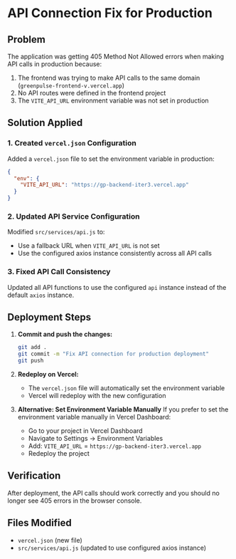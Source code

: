 # API Connection Fix for Production

## Problem
The application was getting 405 Method Not Allowed errors when making API calls in production because:
1. The frontend was trying to make API calls to the same domain (`greenpulse-frontend-v.vercel.app`)
2. No API routes were defined in the frontend project
3. The `VITE_API_URL` environment variable was not set in production

## Solution Applied

### 1. Created `vercel.json` Configuration
Added a `vercel.json` file to set the environment variable in production:
```json
{
  "env": {
    "VITE_API_URL": "https://gp-backend-iter3.vercel.app"
  }
}
```

### 2. Updated API Service Configuration
Modified `src/services/api.js` to:
- Use a fallback URL when `VITE_API_URL` is not set
- Use the configured axios instance consistently across all API calls

### 3. Fixed API Call Consistency
Updated all API functions to use the configured `api` instance instead of the default `axios` instance.

## Deployment Steps

1. **Commit and push the changes:**
   ```bash
   git add .
   git commit -m "Fix API connection for production deployment"
   git push
   ```

2. **Redeploy on Vercel:**
   - The `vercel.json` file will automatically set the environment variable
   - Vercel will redeploy with the new configuration

3. **Alternative: Set Environment Variable Manually**
   If you prefer to set the environment variable manually in Vercel Dashboard:
   - Go to your project in Vercel Dashboard
   - Navigate to Settings → Environment Variables
   - Add: `VITE_API_URL` = `https://gp-backend-iter3.vercel.app`
   - Redeploy the project

## Verification
After deployment, the API calls should work correctly and you should no longer see 405 errors in the browser console.

## Files Modified
- `vercel.json` (new file)
- `src/services/api.js` (updated to use configured axios instance)
